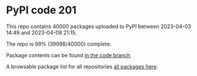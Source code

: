 # PyPI code 201

This repo contains 40000 packages uploaded to PyPI between 
2023-04-03 14:49 and 2023-04-08 21:15.

The repo is 99% (39998/40000) complete.

Package contents can be found [in the code branch](https://github.com/pypi-data/pypi-mirror-201/tree/code/packages).

A browsable package list for all repositories [all packages here](https://pypi-data.github.io/website/repositories/pypi-mirror-201).


